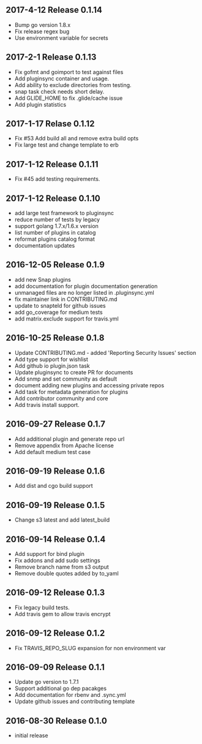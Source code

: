 ## 2017-4-12 Release 0.1.14
* Bump go version 1.8.x
* Fix release regex bug
* Use environment variable for secrets

## 2017-2-1 Release 0.1.13
* Fix gofmt and goimport to test against files
* Add pluginsync container and usage.
* Add ability to exclude directories from testing.
* snap task check needs short delay.
* Add GLIDE_HOME to fix .glide/cache issue
* Add plugin statistics

## 2017-1-17 Relase 0.1.12
* Fix #53 Add build all and remove extra build opts
* Fix large test and change template to erb

## 2017-1-12 Release 0.1.11
* Fix #45 add testing requirements.

## 2017-1-12 Release 0.1.10
* add large test framework to pluginsync
* reduce number of tests by legacy
* support golang 1.7.x/1.6.x version
* list number of plugins in catalog
* reformat plugins catalog format
* documentation updates

## 2016-12-05 Release 0.1.9
* add new Snap plugins
* add documentation for plugin documentation generation
* unmanaged files are no longer listed in .pluginsync.yml
* fix maintainer link in CONTRIBUTING.md
* update to snapteld for github issues
* add go_coverage for medium tests
* add matrix.exclude support for travis.yml

## 2016-10-25 Release 0.1.8

* Update CONTRIBUTING.md - added 'Reporting Security Issues' section
* Add type support for wishlist
* Add github io plugin.json task
* Update pluginsync to create PR for documents
* Add snmp and set community as default
* document adding new plugins and accessing private repos
* Add task for metadata generation for plugins
* Add contributor community and core
* Add travis install support.

## 2016-09-27 Release 0.1.7

* Add additional plugin and generate repo url
* Remove appendix from Apache license
* Add default medium test case

## 2016-09-19 Release 0.1.6

* Add dist and cgo build support

## 2016-09-19 Release 0.1.5

* Change s3 latest and add latest_build

## 2016-09-14 Release 0.1.4

* Add support for bind plugin
* Fix addons and add sudo settings
* Remove branch name from s3 output
* Remove double quotes added by to_yaml

## 2016-09-12 Release 0.1.3

* Fix legacy build tests.
* Add travis gem to allow travis encrypt

## 2016-09-12 Release 0.1.2

* Fix TRAVIS_REPO_SLUG expansion for non environment var

## 2016-09-09 Release 0.1.1

* Update go version to 1.7.1
* Support additional go dep pacakges
* Add documentation for rbenv and .sync.yml
* Update github issues and contributing template

## 2016-08-30 Release 0.1.0

* initial release
